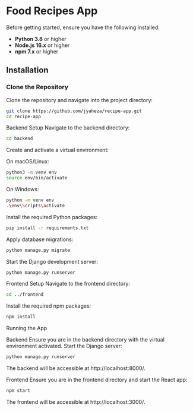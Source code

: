 # Food Recipes App


Before getting started, ensure you have the following installed:

- **Python 3.8** or higher
- **Node.js 16.x** or higher
- **npm 7.x** or higher

## Installation

### Clone the Repository

Clone the repository and navigate into the project directory:

```bash
git clone https://github.com/jyaheza/recipe-app.git
cd recipe-app
```
Backend Setup
Navigate to the backend directory:

```bash
cd backend
```
Create and activate a virtual environment:

On macOS/Linux:

```bash
python3 -m venv env
source env/bin/activate
```
On Windows:

```bash
python -m venv env
.\env\Scripts\activate
```
Install the required Python packages:

```bash
pip install -r requirements.txt
```
Apply database migrations:

```bash
python manage.py migrate
```
Start the Django development server:

```bash
python manage.py runserver
```
Frontend Setup
Navigate to the frontend directory:

```bash
cd ../frontend
```
Install the required npm packages:
```bash
npm install
```
Running the App


Backend
Ensure you are in the backend directory with the virtual environment activated. Start the Django server:

```bash
python manage.py runserver
```
The backend will be accessible at http://localhost:8000/.

Frontend
Ensure you are in the frontend directory and start the React app:

```bash
npm start
```
The frontend will be accessible at http://localhost:3000/.
